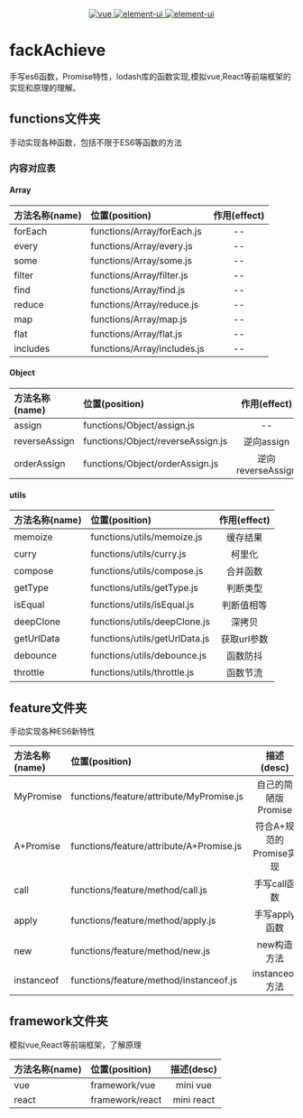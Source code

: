 
<p align="center">
  <a href="https://github.com/gzg1023/fackAchieve">
    <img src="https://img.shields.io/badge/手写-ES6-pink.svg" alt="vue">
  </a>
  <a href="https://github.com/gzg1023/fackAchieve">
    <img src="https://img.shields.io/badge/手写-Promise-blue.svg" alt="element-ui">
  </a>
  <a href="https://github.com/gzg1023/fackAchieve">
    <img src="https://img.shields.io/badge/模拟-lodash-green.svg" alt="element-ui">
  </a>
</p>

# fackAchieve

手写es6函数，Promise特性，lodash库的函数实现,模拟vue,React等前端框架的实现和原理的理解。


## functions文件夹

手动实现各种函数，包括不限于ES6等函数的方法

### 内容对应表

#### Array

| 方法名称(name)|位置(position) | 作用(effect)   |
| :--------   | :----- | :----:  |
| forEach | functions/Array/forEach.js  | -- |
| every | functions/Array/every.js  | -- |
| some | functions/Array/some.js  | -- |
| filter | functions/Array/filter.js  | -- |
| find | functions/Array/find.js  | -- |
| reduce | functions/Array/reduce.js  | -- |
| map | functions/Array/map.js  | -- |
| flat | functions/Array/flat.js  | -- |
| includes | functions/Array/includes.js  | -- |

#### Object

| 方法名称(name)|位置(position) | 作用(effect)   |
| :--------   | :----- | :----:  |
| assign | functions/Object/assign.js  | -- |
| reverseAssign | functions/Object/reverseAssign.js  | 逆向assign |
| orderAssign | functions/Object/orderAssign.js  | 逆向reverseAssign |
#### utils

| 方法名称(name)|位置(position) | 作用(effect)   |
| :--------   | :----- | :----:  |
| memoize | functions/utils/memoize.js  | 缓存结果 |
| curry | functions/utils/curry.js  | 柯里化 |
| compose | functions/utils/compose.js  | 合并函数 |
| getType | functions/utils/getType.js  | 判断类型  |
| isEqual | functions/utils/isEqual.js  | 判断值相等  |
| deepClone | functions/utils/deepClone.js  | 深拷贝  |
| getUrlData | functions/utils/getUrlData.js  | 获取url参数  |
| debounce | functions/utils/debounce.js  | 函数防抖  |
| throttle | functions/utils/throttle.js  | 函数节流  |
## feature文件夹

手动实现各种ES6新特性

| 方法名称(name)|位置(position) | 描述(desc)   |
| :--------   | :----- | :----:  |
| MyPromise | functions/feature/attribute/MyPromise.js  | 自己的简陋版Promise |
| A+Promise | functions/feature/attribute/A+Promise.js  | 符合A+规范的Promise实现 |
| call | functions/feature/method/call.js  | 手写call函数|
| apply | functions/feature/method/apply.js  | 手写apply函数|
| new | functions/feature/method/new.js  | new构造方法|
| instanceof | functions/feature/method/instanceof.js  | instanceof方法 |

## framework文件夹

模拟vue,React等前端框架，了解原理

| 方法名称(name)|位置(position) | 描述(desc)   |
| :--------   | :----- | :----:  |
| vue | framework/vue | mini vue |
| react | framework/react  | mini react |